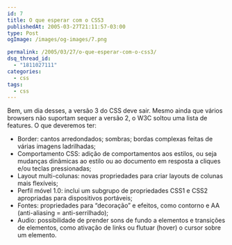 ```yaml
---
id: 7
title: O que esperar com o CSS3
publishedAt: 2005-03-27T21:11:57-03:00
type: Post
ogImage: /images/og-images/7.png

permalink: /2005/03/27/o-que-esperar-com-o-css3/
dsq_thread_id:
  - "1811027111"
categories:
  - css
tags:
  - css
---
```

Bem, um dia desses, a versão 3 do CSS deve sair. Mesmo ainda que vários browsers não suportam sequer a versão 2, o W3C soltou uma lista de features. O que deveremos ter:

- Border: cantos arredondados; sombras; bordas complexas feitas de várias imagens ladrilhadas;  
- Comportamento CSS: adição de comportamentos aos estilos, ou seja mudanças dinâmicas ao estilo ou ao documento em resposta a cliques e/ou teclas pressionadas;  
- Layout multi-colunas: novas propriedades para criar layouts de colunas mais flexíveis;  
- Perfil móvel 1.0: inclui um subgrupo de propriedades CSS1 e CSS2 apropriadas para dispositivos portáveis;  
- Fontes: propriedades para &#8220;decoração&#8221; e efeitos, como contorno e AA (anti-aliasing = anti-serrilhado);  
- Audio: possibilidade de prender sons de fundo a elementos e transições de elementos, como ativação de links ou flutuar (hover) o cursor sobre um elemento.
